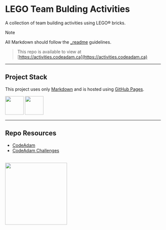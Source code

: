 # LEGO Team Bulding Activities

A collection of team building activities using LEGO&reg; bricks. 

> [!NOTE]  
> All Markdown should follow the [_readme](https://readme.codeadam.ca/) guidelines.

> This repo is available to view at  
> [https://activities.codeadam.ca](https://activities.codeadam.ca)

---

## Project Stack

This project uses only [Markdown](https://www.markdownguide.org/) and is hosted using [GitHub Pages](https://pages.github.com/).

<img src="https://console.codeadam.ca/api/image/github" width="60"> <img src="https://console.codeadam.ca/api/image/markdown" width="60">

---

## Repo Resources

- [CodeAdam](https://codeadam.ca/)
- [CodeAdam Challenges](https://challenges.codeadam.ca/)

<br>
<a href="https://codeadam.ca">
<img src="https://cdn.codeadam.ca/images@1.0.0/codeadam-logo-coloured-horizontal.png" width="200">
</a>
